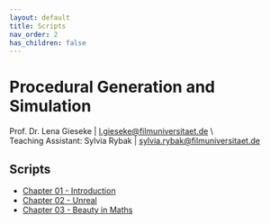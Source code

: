 ```yaml
---
layout: default
title: Scripts
nav_order: 2
has_children: false
---
```


# Procedural Generation and Simulation
  
Prof. Dr. Lena Gieseke \| l.gieseke@filmuniversitaet.de \  
Teaching Assistant: Sylvia Rybak \| sylvia.rybak@filmuniversitaet.de
  
## Scripts

* [Chapter 01 - Introduction](pgs_ss23_01_intro_script.md)
* [Chapter 02 - Unreal](pgs_ss23_02_unreal_script.md)
* [Chapter 03 - Beauty in Maths](pgs_ss23_03_mathsbeauty_script.html)

<!-- 

* [Chapter 04 - Function Design](pgs_ss23_04_functions_script.md)
* [Chapter 05 - Tilings & The Universe](pgs_ss23_05_tilings_script.md)
* [Chapter 06 - Noise](pgs_ss23_06_noise_script.md)
* [Chapter 07 - Dynamics](pgs_ss23_07_dynamics_script.md)
* [Chapter 08 - Particles](pgs_ss23_08_particles_script.md)
* [Chapter 09 - Fluids](../03_slides/pgs_ss23_08_slides.html) (slides only!) 

-->
